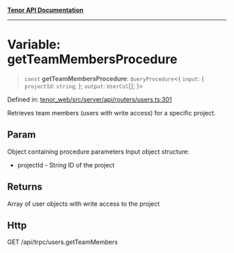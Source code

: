 [**Tenor API Documentation**](../../README.md)

***

# Variable: getTeamMembersProcedure

> `const` **getTeamMembersProcedure**: `QueryProcedure`\<\{ `input`: \{ `projectId`: `string`; \}; `output`: `UserCol`[]; \}\>

Defined in: [tenor\_web/src/server/api/routers/users.ts:301](https://github.com/Apantli/Tenor/blob/293d0ddb2d5307c4150fcd161249995fd5278c7d/tenor_web/src/server/api/routers/users.ts#L301)

Retrieves team members (users with write access) for a specific project.

## Param

Object containing procedure parameters
Input object structure:
- projectId - String ID of the project

## Returns

Array of user objects with write access to the project

## Http

GET /api/trpc/users.getTeamMembers
